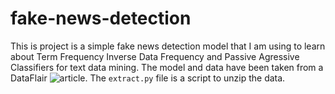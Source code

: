 # fake-news-detection

This is project is a simple fake news detection model that I am using to learn about Term Frequency Inverse Data Frequency and Passive Agressive Classifiers for text data mining. The model and data have been taken from a DataFlair ![article](https://data-flair.training/blogs/advanced-python-project-detecting-fake-news/). The `extract.py` file is a script to unzip the data.